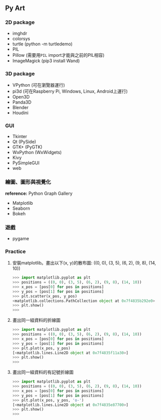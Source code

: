 ## Py Art

### 2D package
- imghdr
- colorsys
- turtle (python -m turtledemo)
- PIL
- Pillow (需要用`PIL` import才能與之前的PIL相容)
- ImageMagick (pip3 install Wand)

### 3D package
- VPython (可在瀏覽器運行)
- pi3d (可在Raspberry Pi, Windows, Linux, Android上運行)
- Open3D
- Panda3D
- Blender
- Houdini

### GUI
- Tkinter
- Qt (PySide)
- GTK+ (PyGTK)
- WxPython (WxWidgets)
- Kivy
- PySimpleGUI
- web

### 繪圖、圖形與視覺化
**reference:** Python Graph Gallery
- Matplotlib
- Seaborn
- Bokeh

### 遊戲
- pygame

### Practice
1. 安裝matplotlib。畫出以下(x, y)的散布圖: ((0, 0), (3, 5), (6, 2), (9, 8), (14, 10))
    ```python
    >>> import matplotlib.pyplot as plt
    >>> positions = ((0, 0), (3, 5), (6, 2), (9, 8), (14, 10))
    >>> x_pos = [pos[0] for pos in positions]
    >>> y_pos = [pos[1] for pos in positions]
    >>> plt.scatter(x_pos, y_pos)
    <matplotlib.collections.PathCollection object at 0x7f4835b292e0>
    >>> plt.show()
    >>>
    ```

2. 畫出同一組資料的折線圖
    ```python
    >>> import matplotlib.pyplot as plt
    >>> positions = ((0, 0), (3, 5), (6, 2), (9, 8), (14, 10))
    >>> x_pos = [pos[0] for pos in positions]
    >>> y_pos = [pos[1] for pos in positions]
    >>> plt.plot(x_pos, y_pos)
    [<matplotlib.lines.Line2D object at 0x7f4835f11a30>]
    >>> plt.show()
    >>>
    ```

3. 畫出同一組資料的有記號折線圖
    ```python
    >>> import matplotlib.pyplot as plt
    >>> positions = ((0, 0), (3, 5), (6, 2), (9, 8), (14, 10))
    >>> x_pos = [pos[0] for pos in positions]
    >>> y_pos = [pos[1] for pos in positions]
    >>> plt.plot(x_pos, y_pos, 'o-')
    [<matplotlib.lines.Line2D object at 0x7f4835e87700>]
    >>> plt.show()
    >>>
    ```